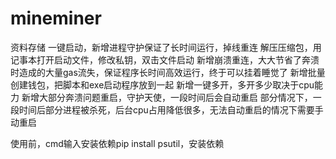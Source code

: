 # mineminer
资料存储
一键启动，新增进程守护保证了长时间运行，掉线重连
解压压缩包，用记事本打开启动文件，修改私钥，双击文件启动
新增崩溃重连，大大节省了奔溃时造成的大量gas流失，保证程序长时间高效运行，终于可以挂着睡觉了
新增批量创建钱包，把脚本和exe启动程序放到一起
新增一键多开，多开多少取决于cpu能力
新增大部分奔溃问题重启，守护天使，一段时间后会自动重启
部分情况下，一段时间后部分进程被杀死，后台cpu占用降低很多，无法自动重启的情况下需要手动重启

使用前，cmd输入安装依赖pip install psutil，安装依赖
